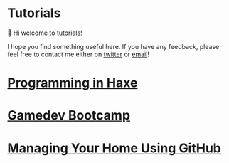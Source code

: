 # Tutorials

👋 Hi welcome to tutorials!

I hope you find something useful here. If you have any feedback, please feel free to contact me either on [twitter](https://twitter.com/x01010111) or [email](mailto:will@01010111.com)!

# [Programming in Haxe](programming_in_haxe.html)
# [Gamedev Bootcamp](https://www.youtube.com/watch?v=MRNDTGoddlI)
# [Managing Your Home Using GitHub](https://medium.com/@01010111/managing-your-home-using-github-266d7258eb9a)
